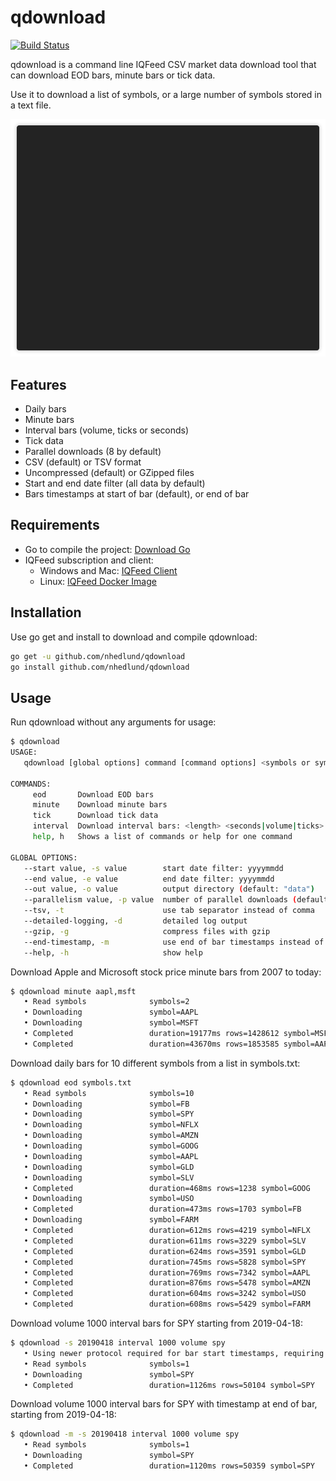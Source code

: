 # qdownload

[![Build Status](https://dev.azure.com/orisoft/qdownload/_apis/build/status/nhedlund.qdownload?branchName=master)](https://dev.azure.com/orisoft/qdownload/_build/latest?definitionId=7&branchName=master)

qdownload is a command line IQFeed CSV market data download tool that can download EOD bars, minute bars or tick data.

Use it to download a list of symbols, or a large number of symbols stored in a text file.

<p align="center"><img src="/demo2.gif?raw=true"/></p>

## Features

* Daily bars
* Minute bars
* Interval bars (volume, ticks or seconds)
* Tick data
* Parallel downloads (8 by default)
* CSV (default) or TSV format
* Uncompressed (default) or GZipped files
* Start and end date filter (all data by default)
* Bars timestamps at start of bar (default), or end of bar

## Requirements

* Go to compile the project: [Download Go](https://golang.org/dl/)
* IQFeed subscription and client:
  * Windows and Mac: [IQFeed Client](http://www.iqfeed.net/index.cfm?displayaction=support&section=download)
  * Linux: [IQFeed Docker Image](https://github.com/aanari/iqfeed-docker)

## Installation

Use go get and install to download and compile qdownload:

```bash
go get -u github.com/nhedlund/qdownload
go install github.com/nhedlund/qdownload
```

## Usage

Run qdownload without any arguments for usage:

```bash
$ qdownload
USAGE:
   qdownload [global options] command [command options] <symbols or symbols file>

COMMANDS:
     eod       Download EOD bars
     minute    Download minute bars
     tick      Download tick data
     interval  Download interval bars: <length> <seconds|volume|ticks>
     help, h   Shows a list of commands or help for one command

GLOBAL OPTIONS:
   --start value, -s value        start date filter: yyyymmdd
   --end value, -e value          end date filter: yyyymmdd
   --out value, -o value          output directory (default: "data")
   --parallelism value, -p value  number of parallel downloads (default: 8)
   --tsv, -t                      use tab separator instead of comma
   --detailed-logging, -d         detailed log output
   --gzip, -g                     compress files with gzip
   --end-timestamp, -m            use end of bar timestamps instead of start
   --help, -h                     show help
```

Download Apple and Microsoft stock price minute bars from 2007 to today:

```bash
$ qdownload minute aapl,msft
   • Read symbols              symbols=2
   • Downloading               symbol=AAPL
   • Downloading               symbol=MSFT
   • Completed                 duration=19177ms rows=1428612 symbol=MSFT
   • Completed                 duration=43670ms rows=1853585 symbol=AAPL
```

Download daily bars for 10 different symbols from a list in symbols.txt:

```bash
$ qdownload eod symbols.txt
   • Read symbols              symbols=10
   • Downloading               symbol=FB
   • Downloading               symbol=SPY
   • Downloading               symbol=NFLX
   • Downloading               symbol=AMZN
   • Downloading               symbol=GOOG
   • Downloading               symbol=AAPL
   • Downloading               symbol=GLD
   • Downloading               symbol=SLV
   • Completed                 duration=468ms rows=1238 symbol=GOOG
   • Downloading               symbol=USO
   • Completed                 duration=473ms rows=1703 symbol=FB
   • Downloading               symbol=FARM
   • Completed                 duration=612ms rows=4219 symbol=NFLX
   • Completed                 duration=611ms rows=3229 symbol=SLV
   • Completed                 duration=624ms rows=3591 symbol=GLD
   • Completed                 duration=745ms rows=5828 symbol=SPY
   • Completed                 duration=769ms rows=7342 symbol=AAPL
   • Completed                 duration=876ms rows=5478 symbol=AMZN
   • Completed                 duration=604ms rows=3242 symbol=USO
   • Completed                 duration=608ms rows=5429 symbol=FARM
```

Download volume 1000 interval bars for SPY starting from 2019-04-18:

```bash
$ qdownload -s 20190418 interval 1000 volume spy
   • Using newer protocol required for bar start timestamps, requiring at least IQFeed 6.0
   • Read symbols              symbols=1
   • Downloading               symbol=SPY
   • Completed                 duration=1126ms rows=50104 symbol=SPY
```

Download volume 1000 interval bars for SPY with timestamp at end of bar,
starting from 2019-04-18:

```bash
$ qdownload -m -s 20190418 interval 1000 volume spy
   • Read symbols              symbols=1
   • Downloading               symbol=SPY
   • Completed                 duration=1120ms rows=50359 symbol=SPY
```
